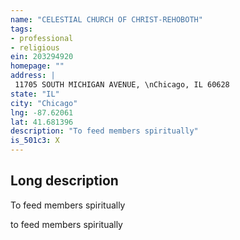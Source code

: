 ```yaml
---
name: "CELESTIAL CHURCH OF CHRIST-REHOBOTH"
tags:
- professional
- religious
ein: 203294920
homepage: ""
address: |
 11705 SOUTH MICHIGAN AVENUE, \nChicago, IL 60628
state: "IL"
city: "Chicago"
lng: -87.62061
lat: 41.681396
description: "To feed members spiritually"
is_501c3: X
---
```


## Long description

To feed members spiritually
  
  to feed members spiritually
